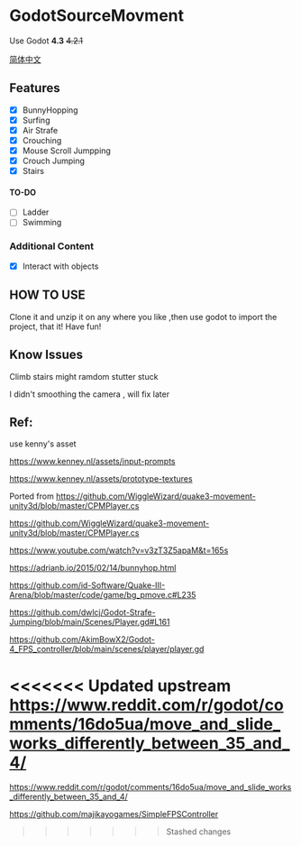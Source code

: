 # GodotSourceMovment

Use Godot __4.3__  ~~4.2.1~~ 

[简体中文](README/README.zh_CN.md)

## Features

- [x] BunnyHopping
- [x] Surfing
- [x] Air Strafe
- [x] Crouching
- [x] Mouse Scroll Jumpping
- [x] Crouch Jumping
- [x] Stairs

#### TO-DO

- [ ] Ladder
- [ ] Swimming

### Additional Content

- [x] Interact with objects

## HOW TO USE

Clone it and unzip it on any where you like ,then use godot to import the 
project, that it! Have fun!

## Know Issues

Climb stairs might ramdom stutter stuck

I didn't smoothing the camera , will fix later

## Ref:

use kenny's asset

https://www.kenney.nl/assets/input-prompts

https://www.kenney.nl/assets/prototype-textures

Ported from https://github.com/WiggleWizard/quake3-movement-unity3d/blob/master/CPMPlayer.cs

https://github.com/WiggleWizard/quake3-movement-unity3d/blob/master/CPMPlayer.cs

https://www.youtube.com/watch?v=v3zT3Z5apaM&t=165s

https://adrianb.io/2015/02/14/bunnyhop.html

https://github.com/id-Software/Quake-III-Arena/blob/master/code/game/bg_pmove.c#L235

https://github.com/dwlcj/Godot-Strafe-Jumping/blob/main/Scenes/Player.gd#L161

https://github.com/AkimBowX2/Godot-4_FPS_controller/blob/main/scenes/player/player.gd

<<<<<<< Updated upstream
https://www.reddit.com/r/godot/comments/16do5ua/move_and_slide_works_differently_between_35_and_4/
=======
https://www.reddit.com/r/godot/comments/16do5ua/move_and_slide_works_differently_between_35_and_4/

https://github.com/majikayogames/SimpleFPSController
>>>>>>> Stashed changes
